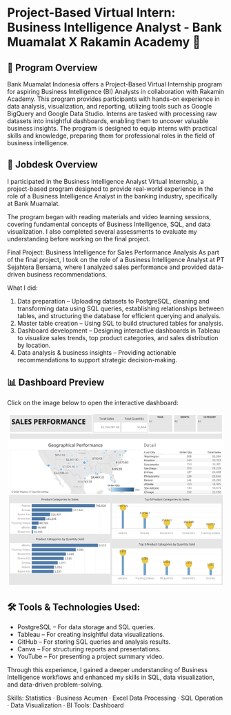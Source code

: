 # Project-Based Virtual Intern: Business Intelligence Analyst - Bank Muamalat X Rakamin Academy 🚀

## 📌 Program Overview
Bank Muamalat Indonesia offers a Project-Based Virtual Internship program for aspiring Business Intelligence (BI) Analysts in collaboration with Rakamin Academy. This program provides participants with hands-on experience in data analysis, visualization, and reporting, utilizing tools such as Google BigQuery and Google Data Studio. Interns are tasked with processing raw datasets into insightful dashboards, enabling them to uncover valuable business insights. The program is designed to equip interns with practical skills and knowledge, preparing them for professional roles in the field of business intelligence. 

## 📌 Jobdesk Overview
I participated in the Business Intelligence Analyst Virtual Internship, a project-based program designed to provide real-world experience in the role of a Business Intelligence Analyst in the banking industry, specifically at Bank Muamalat.

The program began with reading materials and video learning sessions, covering fundamental concepts of Business Intelligence, SQL, and data visualization. I also completed several assessments to evaluate my understanding before working on the final project.

Final Project: Business Intelligence for Sales Performance Analysis
As part of the final project, I took on the role of a Business Intelligence Analyst at PT Sejahtera Bersama, where I analyzed sales performance and provided data-driven business recommendations.

What I did:
1. Data preparation – Uploading datasets to PostgreSQL, cleaning and transforming data using SQL queries, establishing relationships between tables, and structuring the database for efficient querying and analysis.
2. Master table creation – Using SQL to build structured tables for analysis.
3. Dashboard development – Designing interactive dashboards in Tableau to visualize sales trends, top product categories, and sales distribution by location.
4. Data analysis & business insights – Providing actionable recommendations to support strategic decision-making.

## 📊 Dashboard Preview 
Click on the image below to open the interactive dashboard:  

[![Tableau Dashboard](Dashboard.png)](https://public.tableau.com/views/SalesPerformanceDashboard_17384082028770/Dashboard2?:language=en-US&:sid=&:redirect=auth&:display_count=n&:origin=viz_share_link)

## 🛠️ Tools & Technologies Used:
- PostgreSQL – For data storage and SQL queries.
- Tableau – For creating insightful data visualizations.
- GitHub – For storing SQL queries and analysis results.
- Canva – For structuring reports and presentations.
- YouTube – For presenting a project summary video.

Through this experience, I gained a deeper understanding of Business Intelligence workflows and enhanced my skills in SQL, data visualization, and data-driven problem-solving.

Skills: Statistics · Business Acumen · Excel Data Processing · SQL Operation · Data Visualization · BI Tools: Dashboard
